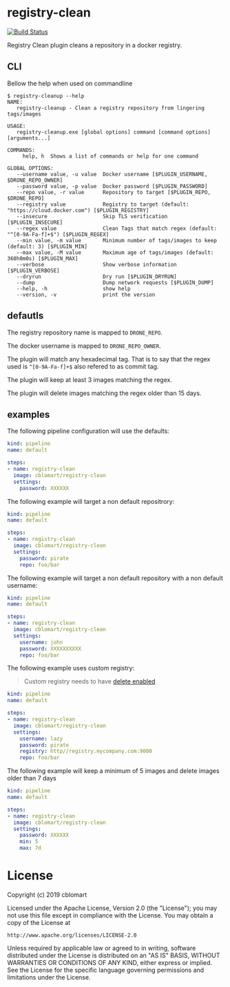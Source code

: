 # registry-clean

[![Build Status](https://cloud.drone.io/api/badges/cblomart/registry-cleanup/status.svg)](https://cloud.drone.io/cblomart/registry-cleanup)

Registry Clean plugin cleans a repository in a docker registry.

## CLI

Bellow the help when used on commandline

```
$ registry-cleanup --help
NAME:
   registry-cleanup - Clean a registry repository from lingering tags/images

USAGE:
   registry-cleanup.exe [global options] command [command options] [arguments...]

COMMANDS:
     help, h  Shows a list of commands or help for one command

GLOBAL OPTIONS:
   --username value, -u value  Docker username [$PLUGIN_USERNAME, $DRONE_REPO_OWNER]
   --password value, -p value  Docker password [$PLUGIN_PASSWORD]
   --repo value, -r value      Repository to target [$PLUGIN_REPO, $DRONE_REPO]
   --registry value            Registry to target (default: "https://cloud.docker.com") [$PLUGIN_REGISTRY]
   --insecure                  Skip TLS verification [$PLUGIN_INSECURE]
   --regex value               Clean Tags that match regex (default: "^[0-9A-Fa-f]+$") [$PLUGIN_REGEX]
   --min value, -m value       Minimum number of tags/images to keep (default: 3) [$PLUGIN_MIN]
   --max value, -M value       Maximum age of tags/images (default: 360h0m0s) [$PLUGIN_MAX]
   --verbose                   Show verbose information [$PLUGIN_VERBOSE]
   --dryrun                    Dry run [$PLUGIN_DRYRUN]
   --dump                      Dump network requests [$PLUGIN_DUMP]
   --help, -h                  show help
   --version, -v               print the version
```

## defautls

The registry repository name is mapped to ```DRONE_REPO```.

The docker username is mapped to ```DRONE_REPO_OWNER```.

The plugin will match any hexadecimal tag. That is to say that the regex used is ```^[0-9A-Fa-f]+$``` also refered to as commit tag.

The plugin will keep at least 3 images matching the regex.

The plugin will delete images matching the regex older than 15 days.

## examples

The following pipeline configuration will use the defaults:

```yaml
kind: pipeline
name: default

steps:
- name: registry-clean
  image: cblomart/registry-clean
  settings:
    password: XXXXXX
```

The following example will target a non default repositrory:

```yaml
kind: pipeline
name: default

steps:
- name: registry-clean
  image: cblomart/registry-clean
  settings:
    password: pirate
    repo: foo/bar
```

The following example will target a non default repository with a non default username:

```yaml
kind: pipeline
name: default

steps:
- name: registry-clean
  image: cblomart/registry-clean
  settings:
    username: john
    password: XXXXXXXXXX
    repo: foo/bar
```

The following example uses custom registry:

>
> Custom registry needs to have [delete enabled](https://docs.docker.com/registry/configuration/#delete)
>

```yaml
kind: pipeline
name: default

steps:
- name: registry-clean
  image: cblomart/registry-clean
  settings:
    username: lazy
    password: pirate
    registry: http//registry.mycompany.com:9000
    repo: foo/bar
```

The following example will keep a minimum of 5 images and delete images older than 7 days

```yaml
kind: pipeline
name: default

steps:
- name: registry-clean
  image: cblomart/registry-clean
  settings:
    password: XXXXXX
    min: 5
    max: 7d
```

#  License

Copyright (c) 2019 cblomart

Licensed under the Apache License, Version 2.0 (the "License");
you may not use this file except in compliance with the License.
You may obtain a copy of the License at

    http://www.apache.org/licenses/LICENSE-2.0

Unless required by applicable law or agreed to in writing, software
distributed under the License is distributed on an "AS IS" BASIS,
WITHOUT WARRANTIES OR CONDITIONS OF ANY KIND, either express or implied.
See the License for the specific language governing permissions and
limitations under the License.